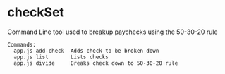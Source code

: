 # checkSet
Command Line tool used to breakup paychecks using the 50-30-20 rule


```
Commands:
  app.js add-check  Adds check to be broken down
  app.js list       Lists checks
  app.js divide     Breaks check down to 50-30-20 rule
  ```
